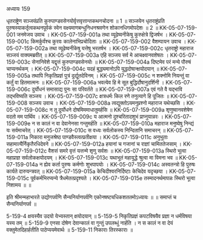 अध्यायः 159

धृतराष्ट्रेण सञ्जयंप्रति कुरुपाण्डवसेनयोर्वृत्तवृत्तान्तकथनचोदना ॥ 1 ॥ सञ्जयेन धृतराष्ट्रंप्रति पुरुषस्याकर्तृत्वकथनपूर्वकं स्वेन वक्ष्यमाणबन्धुनिधनश्रवणेन शोकानधिगमोपदेशः ॥ 2 ॥
KK-05-07-159-001  	जनमेजय उवाच ।
KK-05-07-159-001a	तथा व्यूढेष्वनीकेषु कुरुक्षेत्रे द्विजर्षभ ।
KK-05-07-159-001c	किमर्कुर्वंश्च कुरवः कालेनाभिप्रचोदिताः ॥
KK-05-07-159-002 	वैशम्पायन उवाच ।
KK-05-07-159-002a	तथा व्यूढेष्वनीकेषु यत्तेषु भरतर्षभ ।
KK-05-07-159-002c	धृतराष्ट्रो महाराज सञ्जयं वाक्यमब्रवीत् ॥
KK-05-07-159-003a	एहि सञ्जय सर्व मे आचक्ष्वानवशेषतः ।
KK-05-07-159-003c	सेनानिवेशे यद्वृत्तं कुरुपाण्डवसेनयोः ॥
KK-05-07-159-004a	दिष्टमेव परं मन्ये पौरुषं चाप्यनर्थकम् ।
KK-05-07-159-004c	यदहं बुद्ध्यमानोऽपि युद्धदोषान्क्षयोदयान् ॥
KK-05-07-159-005a	तथापि निकृतिप्रज्ञं पुत्रं दुर्द्यूतदेविनम् ।
KK-05-07-159-005c	न शक्नोमि नियन्तुं वा कर्तुं वा हितमात्मनः ॥
KK-05-07-159-006a	भवत्येव हि मे सूत बुद्धिर्दोषानुदर्शिनी ।
KK-05-07-159-006c	दुर्योधनं समासाद्य पुनः सा परिवर्तते ॥
KK-05-07-159-007a	एवं गते वै यद्भावि तद्भविष्यति सञ्जय ।
KK-05-07-159-007c	क्षत्रधर्मः किल रणे तनुत्यागे हि पूजितः ॥
KK-05-07-159-008  	सञ्जय उवाच ।
KK-05-07-159-008a	त्वद्युक्तोऽयमनुप्रश्नो महाराज यथेच्छसि ।
KK-05-07-159-008c	न तु दुर्योधने दोषमिममाधातुमर्हसि ॥
KK-05-07-159-009a	शृणुष्वानवशेषेण वदतो मम पार्थिव ।
KK-05-07-159-009c	य आत्मनो दुश्चरितादशुभं प्राप्नुयान्नरः ।
KK-05-07-159-009e 	न स कालं न वा देवानेनसा गन्तुमर्हति ॥
KK-05-07-159-010a	महाराज मनुष्येषु निन्द्यं यः सर्वमाचरेत् ।
KK-05-07-159-010c	स वध्यः सर्वलोकस्य निन्दितानि समाचरन् ॥
KK-05-07-159-011a	निकारा मनुजश्रेष्ठ पाण्डवैस्त्वत्प्रतीक्षया ।
KK-05-07-159-011c	अनुभूताः सहामात्यैर्निकृतैरधिदेवने ॥
KK-05-07-159-012a	हयानां च गजानां च राज्ञां चामिततेजसाम् ।
KK-05-07-159-012c	वैशसं समरे वृत्तं यत्तन्मे शृणु सर्वशः ॥
KK-05-07-159-013a	स्थिरो भूत्वा महाप्राज्ञ सर्वलोकक्षयोदयम् ।
KK-05-07-159-013c	यथाभूतं महायुद्धे श्रुत्वा मा विमना भव ॥
KK-05-07-159-014a	न ह्येव कर्ता पुरुषः कर्मणोः शुभपापयोः ।
KK-05-07-159-014c	अस्वतन्त्रो हि पुरुषः कार्यते दारुयन्त्रवत् ॥
KK-05-07-159-015a	केचिदीश्वरनिर्दिष्टाः केचिदेव यदृच्छया ।
KK-05-07-159-015c	पूर्वकर्मभिरप्यन्ये त्रैधमेतत्प्रदृश्यते ।
KK-05-07-159-015e 	तस्मादनर्थमापन्नः स्थिरो भूत्वा निशामय ॥ ॥

इति श्रीमन्महाभारते उद्योगपर्वणि सैन्यनिर्याणपर्वणि एकोनषष्ट्यधिकशततमोऽध्यायः ॥
 ॥ समाप्तं च सैन्यनिर्याणपर्व ॥

5-159-4 क्षयस्यैव उदयो येभ्यस्तान् क्षयोदयान् ॥ 5-159-5 निकृतिप्रज्ञं कपटविषयैव प्रज्ञा न धर्मविषया यस्य तम् ॥ 5-159-9 एनसा दोषेण देवान्कालं वा गुन्तुं उपलब्धुं नार्हति । न स कालं न वा देयं वक्तुमेतदिहार्हतीति पाठेप्ययमेवार्थः ॥ 5-159-11 निकाराः तिरस्काराः ॥
